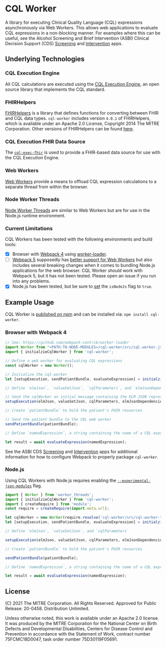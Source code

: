 # CQL Worker
A library for executing Clinical Quality Language (CQL) expressions asynchronously via Web Workers. This allows web applications to evaluate CQL expressions in a non-blocking manner. For examples where this can be useful, see the Alcohol Screening and Brief Intervention (ASBI) Clinical Decision Support (CDS) [Screening](https://github.com/asbi-cds-tools/asbi-screening-app) and [Intervention](https://github.com/asbi-cds-tools/asbi-intervention-app) apps.

## Underlying Technologies

### CQL Execution Engine
All CQL calculations are executed using the [CQL Execution Engine](https://github.com/cqframework/cql-execution), an open source library that implements the CQL standard.

### FHIRHelpers
[FHIRHelpers](https://github.com/cqframework/clinical_quality_language/wiki/FHIRHelpers) is a library that defines functions for converting between FHIR and CQL data types. `cql-worker` includes version `4.0.1` of FHIRHelpers, which is available under an Apache 2.0 License, Copyright 2014 The MITRE Corporation. Other versions of FHIRHelpers can be found [here](https://github.com/cqframework/clinical_quality_language/tree/master/Src/java/quick/src/main/resources/org/hl7/fhir).

### CQL Execution FHIR Data Source
The [`cql-exec-fhir`](https://github.com/cqframework/cql-exec-fhir) is used to provide a FHIR-based data source for use with the CQL Execution Engine.

### Web Workers
[Web Workers](https://developer.mozilla.org/en-US/docs/Web/API/Web_Workers_API/Using_web_workers) provide a means to offload CQL expression calculations to a separate thread from within the browser.

### Node Worker Threads
[Node Worker Threads](https://nodejs.org/api/worker_threads.html) are similar to Web Workers but are for use in the Node.js runtime environment.

### Current Limitations
CQL Workers has been tested with the following environments and build tools:
* [x] Browser with [Webpack 4](https://v4.webpack.js.org/) using [worker-loader](https://github.com/webpack-contrib/worker-loader).
* [ ] [Webpack 5](https://webpack.js.org/) supposedly has [better support for Web Workers](https://webpack.js.org/guides/web-workers/) but also includes several breaking changes when it comes to bundling Node.js applications for the web browser. CQL Worker *should* work with Webpack 5, but it has not been tested. Please open an issue if you run into any problems.
* [x] Node.js has been tested, but be sure to [set](./main.js#L7) the `isNodeJs` flag to `true`.

## Example Usage

CQL Worker is [published on npm](https://www.npmjs.com/package/cql-worker) and can be installed via: `npm install cql-worker`.

### Browser with Webpack 4

```javascript
// See: https://github.com/webpack-contrib/worker-loader
import Worker from "<PATH-TO-NODE-MODULES>/cql-worker/src/cql.worker.js";
import { initialzieCqlWorker } from 'cql-worker';

// Define a web worker for evaluating CQL expressions
const cqlWorker = new Worker();

// Initialize the cql-worker
let [setupExecution, sendPatientBundle, evaluateExpression] = initialzieCqlWorker(cqlWorker);

// Define `elmJson`, `valueSetJson`, `cqlParameters`, and `elmJsonDependencies`

// Send the cqlWorker an initial message containing the ELM JSON representation of the CQL expressions
setupExecution(elmJson, valueSetJson, cqlParameters, elmJsonDependencies);

// Create `patientBundle` to hold the patient's FHIR resources

// Send the patient bundle to the CQL web worker
sendPatientBundle(patientBundle);

// Define `namedExpression`, a string containing the name of a CQL expression

let result = await evaluateExpression(namedExpression);
```

See the ASBI CDS [Screening](https://github.com/asbi-cds-tools/asbi-screening-app) and [Intervention](https://github.com/asbi-cds-tools/asbi-intervention-app) apps for additional information for how to configure Webpack to properly package `cql-worker`.

### Node.js
Using CQL Workers with Node.js requires enabling the [`--experimental-json-modules`](https://nodejs.org/api/esm.html#esm_experimental_json_modules) flag.

```javascript
import { Worker } from 'worker_threads';
import { initialzieCqlWorker } from 'cql-worker';
import { createRequire } from 'module';
const require = createRequire(import.meta.url);

let cqlWorker = new Worker(require.resolve('cql-worker/src/cql-worker-thread.js'));
let [setupExecution, sendPatientBundle, evaluateExpression] = initialzieCqlWorker(cqlWorker, true);

// Define `elmJson`, `valueSetJson`, and `cqlParameters`

setupExecution(elmJson, valueSetJson, cqlParameters, elmJsonDependencies);

// Create `patientBundle` to hold the patient's FHIR resources

sendPatientBundle(patientBundle);

// Define `namedExpression`, a string containing the name of a CQL expression

let result = await evaluateExpression(namedExpression);
```

## License
(C) 2021 The MITRE Corporation. All Rights Reserved. Approved for Public Release: 20-0458. Distribution Unlimited.

Unless otherwise noted, this work is available under an Apache 2.0 license. It was produced by the MITRE Corporation for the National Center on Birth Defects and Developmental Disabilities, Centers for Disease Control and Prevention in accordance with the Statement of Work, contract number 75FCMC18D0047, task order number 75D30119F05691.
